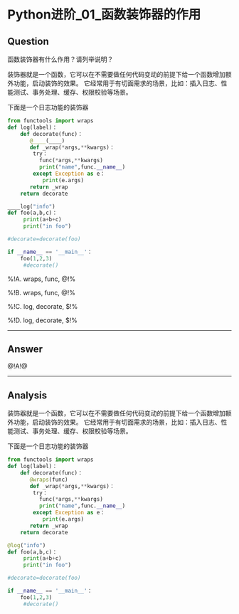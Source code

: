 # Python进阶_01_函数装饰器的作用

## Question
函数装饰器有什么作用？请列举说明？

装饰器就是一个函数，它可以在不需要做任何代码变动的前提下给一个函数增加额外功能，启动装饰的效果。 它经常用于有切面需求的场景，比如：插入日志、性能测试、事务处理、缓存、权限校验等场景。 

下面是一个日志功能的装饰器

```python
from functools import wraps
def log(label)：
    def decorate(func)：
       @____(____) 
       def _wrap(*args,**kwargs)：
        try：
          func(*args,**kwargs)
          print("name",func.__name__)
        except Exception as e：
           print(e.args)
       return _wrap
    return decorate    

____log("info")
def foo(a,b,c)：
     print(a+b+c)
     print("in foo")

#decorate=decorate(foo)   

if __name__ == '__main__'：
    foo(1,2,3)
     #decorate()
```

%!A. wraps, func, @!%

%!B. wraps, func, @!%

%!C. log, decorate, $!%

%!D. log, decorate, $!%

----

## Answer
@!A!@

----

## Analysis

装饰器就是一个函数，它可以在不需要做任何代码变动的前提下给一个函数增加额外功能，启动装饰的效果。 它经常用于有切面需求的场景，比如：插入日志、性能测试、事务处理、缓存、权限校验等场景。 

下面是一个日志功能的装饰器

```python
from functools import wraps
def log(label)：
    def decorate(func)：
       @wraps(func) 
       def _wrap(*args,**kwargs)：
        try：
          func(*args,**kwargs)
          print("name",func.__name__)
        except Exception as e：
           print(e.args)
       return _wrap
    return decorate    

@log("info")
def foo(a,b,c)：
     print(a+b+c)
     print("in foo")

#decorate=decorate(foo)   

if __name__ == '__main__'：
    foo(1,2,3)
     #decorate()
```